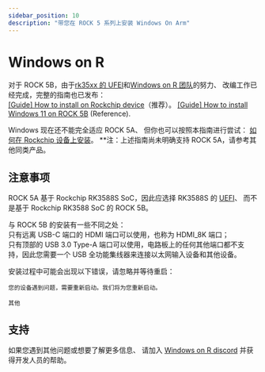 ```yaml
---
sidebar_position: 10
description: "带您在 ROCK 5 系列上安装 Windows On Arm"
---
```


# Windows on R

对于 ROCK 5B，由于[rk35xx 的 UFEI](https://github.com/edk2-porting/edk2-rk35xx)和[Windows on R 团队](https://worproject.com/)的努力、
改编工作已经完成，完整的指南也已发布：  
[\[Guide\] How to install on Rockchip device](https://worproject.com/guides/how-to-install/on-rockchip)（推荐）。
[\[Guide\] How to install Windows 11 on ROCK 5B](https://forum.radxa.com/t/guide-how-to-install-windows-11-on-rock-5b/15524) (Reference).

Windows 现在还不能完全适应 ROCK 5A、
但你也可以按照本指南进行尝试： [如何在 Rockchip 设备上安装](https://worproject.com/guides/how-to-install/on-rockchip)。
\*\*注：上述指南尚未明确支持 ROCK 5A，请参考其他同类产品。

## 注意事项

ROCK 5A 基于 Rockchip RK3588S SoC，因此应选择 RK3588S 的 [UEFI](https://github.com/edk2-porting/edk2-rk35xx/releases)、
而不是基于 Rockchip RK3588 SoC 的 ROCK 5B。

与 ROCK 5B 的安装有一些不同之处：  
只有远离 USB-C 端口的 HDMI 端口可以使用，也称为 HDMI_8K 端口；  
只有顶部的 USB 3.0 Type-A 端口可以使用，电路板上的任何其他端口都不支持，因此您需要一个 USB 全功能集线器来连接以太网输入设备和其他设备。

安装过程中可能会出现以下错误，请忽略并等待重启：

```
您的设备遇到问题，需要重新启动。我们将为您重新启动。

其他

```

## 支持

如果您遇到其他问题或想要了解更多信息、
请加入 [Windows on R discord](https://discord.gg/tjwm9PwZWW) 并获得开发人员的帮助。
